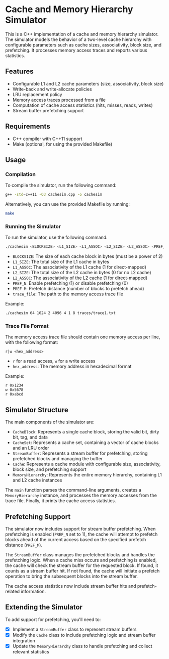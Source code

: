 # Cache and Memory Hierarchy Simulator

This is a C++ implementation of a cache and memory hierarchy simulator. The simulator models the behavior of a two-level cache hierarchy with configurable parameters such as cache sizes, associativity, block size, and prefetching. It processes memory access traces and reports various statistics.

## Features

- Configurable L1 and L2 cache parameters (size, associativity, block size)
- Write-back and write-allocate policies
- LRU replacement policy
- Memory access traces processed from a file
- Computation of cache access statistics (hits, misses, reads, writes)
- Stream buffer prefetching support

## Requirements

- C++ compiler with C++11 support
- Make (optional, for using the provided Makefile)

## Usage

### Compilation

To compile the simulator, run the following command:

```bash
g++ -std=c++11 -O3 cachesim.cpp -o cachesim
```

Alternatively, you can use the provided Makefile by running:

```bash
make
```

### Running the Simulator

To run the simulator, use the following command:

```bash
./cachesim <BLOCKSIZE> <L1_SIZE> <L1_ASSOC> <L2_SIZE> <L2_ASSOC> <PREF_N> <PREF_M> <trace_file>
```

- `BLOCKSIZE`: The size of each cache block in bytes (must be a power of 2)
- `L1_SIZE`: The total size of the L1 cache in bytes
- `L1_ASSOC`: The associativity of the L1 cache (1 for direct-mapped)
- `L2_SIZE`: The total size of the L2 cache in bytes (0 for no L2 cache)
- `L2_ASSOC`: The associativity of the L2 cache (1 for direct-mapped)
- `PREF_N`: Enable prefetching (1) or disable prefetching (0)
- `PREF_M`: Prefetch distance (number of blocks to prefetch ahead)
- `trace_file`: The path to the memory access trace file

Example:
```bash
./cachesim 64 1024 2 4096 4 1 8 traces/trace1.txt
```

### Trace File Format

The memory access trace file should contain one memory access per line, with the following format:

```
r|w <hex_address>
```

- `r` for a read access, `w` for a write access
- `hex_address`: The memory address in hexadecimal format

Example:
```
r 0x1234
w 0x5678
r 0xabcd
```

## Simulator Structure

The main components of the simulator are:

- `CacheBlock`: Represents a single cache block, storing the valid bit, dirty bit, tag, and data
- `CacheSet`: Represents a cache set, containing a vector of cache blocks and an LRU order
- `StreamBuffer`: Represents a stream buffer for prefetching, storing prefetched blocks and managing the buffer
- `Cache`: Represents a cache module with configurable size, associativity, block size, and prefetching support
- `MemoryHierarchy`: Represents the entire memory hierarchy, containing L1 and L2 cache instances

The `main` function parses the command-line arguments, creates a `MemoryHierarchy` instance, and processes the memory accesses from the trace file. Finally, it prints the cache access statistics.

## Prefetching Support

The simulator now includes support for stream buffer prefetching. When prefetching is enabled (`PREF_N` set to 1), the cache will attempt to prefetch blocks ahead of the current access based on the specified prefetch distance (`PREF_M`).

The `StreamBuffer` class manages the prefetched blocks and handles the prefetching logic. When a cache miss occurs and prefetching is enabled, the cache will check the stream buffer for the requested block. If found, it counts as a stream buffer hit. If not found, the cache will initiate a prefetch operation to bring the subsequent blocks into the stream buffer.

The cache access statistics now include stream buffer hits and prefetch-related information.

## Extending the Simulator

To add support for prefetching, you'll need to:

- [x] Implement a `StreamBuffer` class to represent stream buffers
- [x] Modify the `Cache` class to include prefetching logic and stream buffer integration
- [x] Update the `MemoryHierarchy` class to handle prefetching and collect relevant statistics